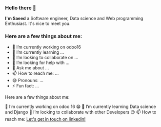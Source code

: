 <h3>Hello there 👋</h3>
<p><strong>I'm Saeed</strong> a Software engineer, Data science and Web programming Enthusiast. It's nice to meet you.</p>

<!--
**msaeiid/msaeiid** is a ✨ _special_ ✨ repository because its `README.md` (this file) appears on your GitHub profile.
-->

<h3>Here are a few things about me:</h3>

- 🔭 I’m currently working on odoo16
- 🌱 I’m currently learning ...
- 👯 I’m looking to collaborate on ...
- 🤔 I’m looking for help with ...
- 💬 Ask me about ...
- 📫 How to reach me: ...
- 😄 Pronouns: ...
- ⚡ Fun fact: ...



Here are a few things about me:

🔭 I’m currently working on odoo 16 😁
🌱 I’m currently learning Data science and Django
👯 I’m looking to collaborate with other Developers 😉
📫 How to reach me: <a href="https://www.linkedin.com/in/msaeiid/" rel="nofollow">Let's get in touch on linkedin!</a>

